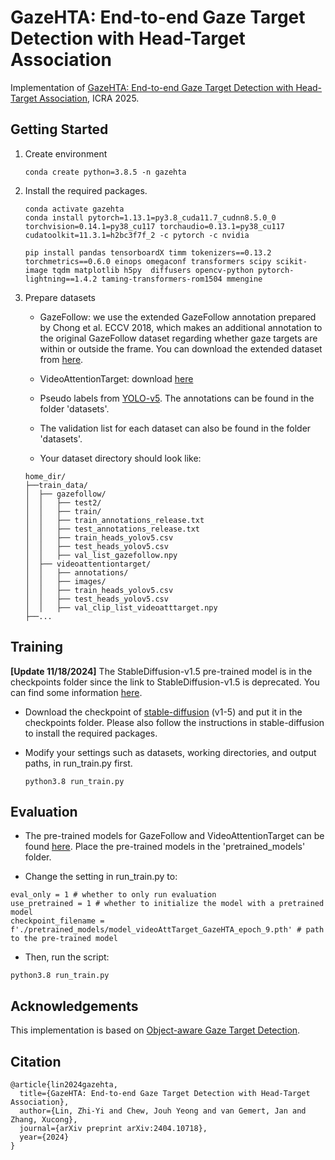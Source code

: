 # GazeHTA: End-to-end Gaze Target Detection with Head-Target Association
Implementation of [GazeHTA: End-to-end Gaze Target Detection with Head-Target Association](https://arxiv.org/abs/2404.10718), ICRA 2025.

## Getting Started 

1. Create environment

    ```
    conda create python=3.8.5 -n gazehta
    ```

2. Install the required packages.

    ```
    conda activate gazehta
    conda install pytorch=1.13.1=py3.8_cuda11.7_cudnn8.5.0_0 torchvision=0.14.1=py38_cu117 torchaudio=0.13.1=py38_cu117 cudatoolkit=11.3.1=h2bc3f7f_2 -c pytorch -c nvidia
    
    pip install pandas tensorboardX timm tokenizers==0.13.2 torchmetrics==0.6.0 einops omegaconf transformers scipy scikit-image tqdm matplotlib h5py  diffusers opencv-python pytorch-lightning==1.4.2 taming-transformers-rom1504 mmengine 
    ```
    

3. Prepare datasets

    * GazeFollow: we use the extended GazeFollow annotation prepared by Chong et al. ECCV 2018, which makes an additional annotation to the original GazeFollow dataset regarding whether gaze targets are within or outside the frame. You can download the extended dataset from [here](https://www.dropbox.com/s/3ejt9pm57ht2ed4/gazefollow_extended.zip?e=1&dl=0).
    
    * VideoAttentionTarget: download [here](https://www.dropbox.com/s/8ep3y1hd74wdjy5/videoattentiontarget.zip?e=1&dl=0)
    
    * Pseudo labels from [YOLO-v5](https://github.com/xinsuinizhuan/yolov5-head-detector). The annotations can be found in the folder 'datasets'.
    
    * The validation list for each dataset can also be found in the folder 'datasets'.

    * Your dataset directory should look like:
    
    ```
    home_dir/
    ├──train_data/
    │  ├── gazefollow/
    │  │   ├── test2/
    │  │   ├── train/
    │  │   ├── train_annotations_release.txt
    │  │   ├── test_annotations_release.txt
    │  │   ├── train_heads_yolov5.csv
    │  │   ├── test_heads_yolov5.csv
    │  │   ├── val_list_gazefollow.npy
    │  ├── videoattentiontarget/
    │  │   ├── annotations/
    │  │   ├── images/
    │  │   ├── train_heads_yolov5.csv
    │  │   ├── test_heads_yolov5.csv
    │  │   ├── val_clip_list_videoatttarget.npy
    ├──...
    ```


## Training

**[Update 11/18/2024]**
The StableDiffusion-v1.5 pre-trained model is in the checkpoints folder since the link to StableDiffusion-v1.5 is deprecated. You can find some information [here](https://huggingface.co/stable-diffusion-v1-5/stable-diffusion-v1-5).

* Download the checkpoint of [stable-diffusion](https://github.com/runwayml/stable-diffusion) (v1-5) and put it in the checkpoints folder. Please also follow the instructions in stable-diffusion to install the required packages.


* Modify your settings such as datasets, working directories, and output paths, in run_train.py first. 

    ```
    python3.8 run_train.py
    ```

## Evaluation

* The pre-trained models for GazeFollow and VideoAttentionTarget can be found [here](https://drive.google.com/drive/folders/1s80QqLELewJy0qZLfjHGWTqo5PGlHYeM?usp=sharing). Place the pre-trained models in the 'pretrained_models' folder.

* Change the setting in run_train.py to:

```
eval_only = 1 # whether to only run evaluation
use_pretrained = 1 # whether to initialize the model with a pretrained model
checkpoint_filename =  f'./pretrained_models/model_videoAttTarget_GazeHTA_epoch_9.pth' # path to the pre-trained model
```
* Then, run the script:

```
python3.8 run_train.py
```

## Acknowledgements
This implementation is based on [Object-aware Gaze Target Detection](https://github.com/francescotonini/object-aware-gaze-target-detection).

## Citation
```
@article{lin2024gazehta,
  title={GazeHTA: End-to-end Gaze Target Detection with Head-Target Association},
  author={Lin, Zhi-Yi and Chew, Jouh Yeong and van Gemert, Jan and Zhang, Xucong},
  journal={arXiv preprint arXiv:2404.10718},
  year={2024}
}
```

